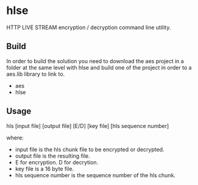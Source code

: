# hlse
HTTP LIVE STREAM encryption / decryption command line utility.

Build
-----

In order to build the solution you need to download the aes project in a folder at the same level with hlse and build one of the project 
in order to a aes.lib library to link to.

- aes
- hlse


Usage
-----

hls [input file] [output file] [E/D] [key file] [hls sequence number]

where:
- input file is the hls chunk file to be encrypted or decrypted.
- output file is the resulting file.
- E for encryption. D for decrytion.
- key file is a 16 byte file.
- hls sequence number is the sequence number of the hls chunk.

